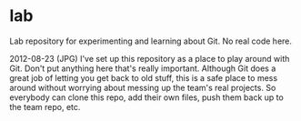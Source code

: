 lab
===

Lab repository for experimenting and learning about Git. No real code here.

2012-08-23
(JPG) I've set up this repository as a place to play around with Git.  Don't put
anything here that's really important. Although Git does a great job of letting you
get back to old stuff, this is a safe place to mess around without worrying about
messing up the team's real projects.  So everybody can clone this repo, add their
own files, push them back up to the team repo, etc.



